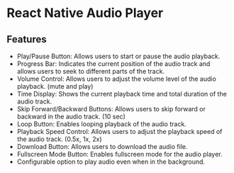 # React Native Audio Player

## Features

- Play/Pause Button: Allows users to start or pause the audio playback.
- Progress Bar: Indicates the current position of the audio track and allows users to seek to different parts of the track.
- Volume Control: Allows users to adjust the volume level of the audio playback. (mute and play)
- Time Display: Shows the current playback time and total duration of the audio track.
- Skip Forward/Backward Buttons: Allows users to skip forward or backward in the audio track. (10 sec)
- Loop Button: Enables looping playback of the audio track.
- Playback Speed Control: Allows users to adjust the playback speed of the audio track. (0.5x, 1x, 2x)
- Download Button: Allows users to download the audio file.
- Fullscreen Mode Button: Enables fullscreen mode for the audio player.
- Configurable option to play audio even when in the background.
